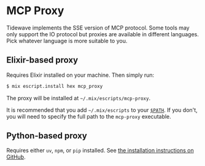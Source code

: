 # MCP Proxy

Tidewave implements the SSE version of MCP protocol. Some tools may only support the IO
protocol but proxies are available in different languages. Pick whatever language is more
suitable to you.

## Elixir-based proxy

Requires Elixir installed on your machine. Then simply run:

```bash
$ mix escript.install hex mcp_proxy
```

The proxy will be installed at `~/.mix/escripts/mcp-proxy`.

It is recommended that you add `~/.mix/escripts` to your
[`$PATH`](https://en.wikipedia.org/wiki/PATH_(variable)).
If you don't, you will need to specify the full path to
the `mcp-proxy` executable.

## Python-based proxy

Requires either `uv`, `npm`, or `pip` installed. See [the installation instructions on GitHub](https://github.com/sparfenyuk/mcp-proxy#installation).
